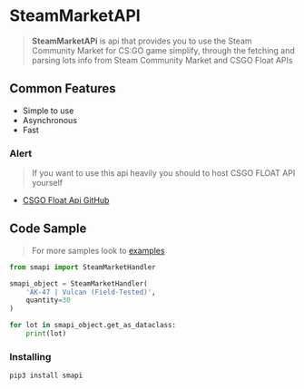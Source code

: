 # SteamMarketAPI
> **SteamMarketAPi** is api that provides you to use the Steam Community Market for CS:GO game simplify, through the fetching and parsing lots info from Steam Community Market and CSGO Float APIs

## Common Features
- Simple to use
- Asynchronous
- Fast

### Alert
> If you want to use this api heavily you should to host CSGO FLOAT API yourself
- [CSGO Float Api GitHub](https://github.com/csgofloat/inspect)

## Code Sample
> For more samples look to [examples](https://github.com/Mefgner/SteamMarketAPI/blob/main/example.py)
``` python
from smapi import SteamMarketHandler

smapi_object = SteamMarketHandler(
    'AK-47 | Vulcan (Field-Tested)',
    quantity=30
)

for lot in smapi_object.get_as_dataclass:
    print(lot)
```


### Installing
``` bash
pip3 install smapi
```
